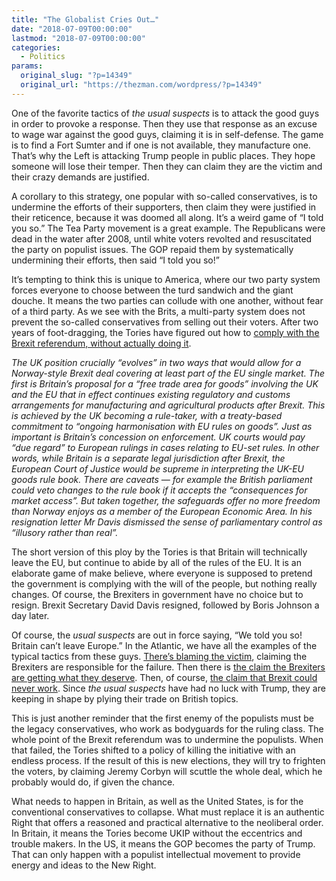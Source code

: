 ```yaml
---
title: "The Globalist Cries Out…"
date: "2018-07-09T00:00:00"
lastmod: "2018-07-09T00:00:00"
categories:
  - Politics
params:
  original_slug: "?p=14349"
  original_url: "https://thezman.com/wordpress/?p=14349"
---
```


One of the favorite tactics of *the usual suspects* is to attack the
good guys in order to provoke a response. Then they use that response as
an excuse to wage war against the good guys, claiming it is in
self-defense. The game is to find a Fort Sumter and if one is not
available, they manufacture one. That’s why the Left is attacking Trump
people in public places. They hope someone will lose their temper. Then
they can claim they are the victim and their crazy demands are
justified.

A corollary to this strategy, one popular with so-called conservatives,
is to undermine the efforts of their supporters, then claim they were
justified in their reticence, because it was doomed all along. It’s a
weird game of “I told you so.” The Tea Party movement is a great
example. The Republicans were dead in the water after 2008, until white
voters revolted and resuscitated the party on populist issues. The GOP
repaid them by systematically undermining their efforts, then said “I
told you so!”

It’s tempting to think this is unique to America, where our two party
system forces everyone to choose between the turd sandwich and the giant
douche. It means the two parties can collude with one another, without
fear of a third party. As we see with the Brits, a multi-party system
does not prevent the so-called conservatives from selling out their
voters. After two years of foot-dragging, the Tories have figured out
how to <a
href="https://www.ft.com/content/aeb53c82-82ac-11e8-96dd-fa565ec55929"
rel="noopener" target="_blank">comply with the Brexit referendum,
without actually doing it</a>.

*The UK position crucially “evolves” in two ways that would allow for a
Norway-style Brexit deal covering at least part of the EU single market.
The first is Britain’s proposal for a “free trade area for goods”
involving the UK and the EU that in effect continues existing regulatory
and customs arrangements for manufacturing and agricultural products
after Brexit. This is achieved by the UK becoming a rule-taker, with a
treaty-based commitment to “ongoing harmonisation with EU rules on
goods”. Just as important is Britain’s concession on enforcement. UK
courts would pay “due regard” to European rulings in cases relating to
EU-set rules. In other words, while Britain is a separate legal
jurisdiction after Brexit, the European Court of Justice would be
supreme in interpreting the UK-EU goods rule book. There are caveats —
for example the British parliament could veto changes to the rule book
if it accepts the “consequences for market access”. But taken together,
the safeguards offer no more freedom than Norway enjoys as a member of
the European Economic Area. In his resignation letter Mr Davis dismissed
the sense of parliamentary control as “illusory rather than real”.*

The short version of this ploy by the Tories is that Britain will
technically leave the EU, but continue to abide by all of the rules of
the EU. It is an elaborate game of make believe, where everyone is
supposed to pretend the government is complying with the will of the
people, but nothing really changes. Of course, the Brexiters in
government have no choice but to resign. Brexit Secretary David Davis
resigned, followed by Boris Johnson a day later.

Of course, the *usual suspects* are out in force saying, “We told you
so! Britain can’t leave Europe.” In the Atlantic, we have all the
examples of the typical tactics from these guys. <a
href="https://www.theatlantic.com/politics/archive/2018/07/boris-johnson-david-davis-resign-theresa-may-brexit/564680/"
rel="noopener" target="_blank">There’s blaming the victim</a>, claiming
the Brexiters are responsible for the failure. Then there is <a
href="https://www.theatlantic.com/international/archive/2018/07/boris-johnson-resigns/564659/"
rel="noopener" target="_blank">the claim the Brexiters are getting what
they deserve</a>. Then, of course, <a
href="https://www.theatlantic.com/international/archive/2018/07/the-end-of-the-brexit-illusion/564725/"
rel="noopener" target="_blank">the claim that Brexit could never
work</a>. Since *the usual suspects* have had no luck with Trump, they
are keeping in shape by plying their trade on British topics.

This is just another reminder that the first enemy of the populists must
be the legacy conservatives, who work as bodyguards for the ruling
class. The whole point of the Brexit referendum was to undermine the
populists. When that failed, the Tories shifted to a policy of killing
the initiative with an endless process. If the result of this is new
elections, they will try to frighten the voters, by claiming Jeremy
Corbyn will scuttle the whole deal, which he probably would do, if given
the chance.

What needs to happen in Britain, as well as the United States, is for
the conventional conservatives to collapse. What must replace it is an
authentic Right that offers a reasoned and practical alternative to the
neoliberal order. In Britain, it means the Tories become UKIP without
the eccentrics and trouble makers. In the US, it means the GOP becomes
the party of Trump. That can only happen with a populist intellectual
movement to provide energy and ideas to the New Right.
